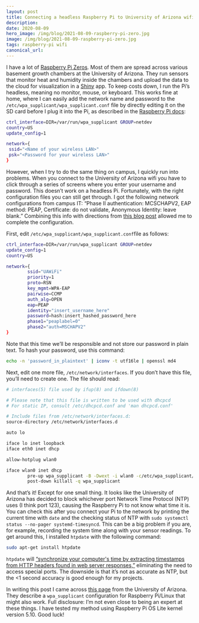 ```yaml
---
layout: post
title: Connecting a headless Raspberry Pi to University of Arizona wifi (and fixing time)
description: 
date: 2020-08-09
hero_image: /img/blog/2021-08-09-raspberry-pi-zero.jpg
image: /img/blog/2021-08-09-raspberry-pi-zero.jpg
tags: raspberry-pi wifi 
canonical_url: 
---
```


I have a lot of <a href="https://www.raspberrypi.org/products/raspberry-pi-zero-w/">Raspberry Pi Zeros</a>. Most of them are spread across various basement growth chambers at the University of Arizona. They run sensors that monitor heat and humidity inside the chambers and upload the data to the cloud for visualization in a <a href="https://shiny.rstudio.com/">Shiny</a> app. To keep costs down, I run the Pi’s headless, meaning no monitor, mouse, or keyboard. This works fine at home, where I can easily add the network name and password to the `/etc/wpa_supplicant/wpa_supplicant.conf` file by directly editing it on the SD card before I plug it into the Pi, as described in the <a href="https://www.raspberrypi.org/documentation/configuration/wireless/headless.md">Raspberry Pi docs</a>:

```bash
ctrl_interface=DIR=/var/run/wpa_supplicant GROUP=netdev
country=US
update_config=1

network={
 ssid="<Name of your wireless LAN>"
 psk="<Password for your wireless LAN>"
}
```

However, when I try to do the same thing on campus, I quickly run into problems. When you connect to the University of Arizona wifi you have to click through a series of screens where you enter your username and password. This doesn’t work on a headless Pi. Fortunately, with the right configuration files you can still get through. I got the following network configurations from campus IT: “Phase II authentication: MCSCHAPV2, EAP method: PEAP, Certificate: do not validate, Anonymous Identity: leave blank.” Combining this info with directions from <a href="https://www.miskatonic.org/2019/04/24/networkingpi/">this blog post</a> allowed me to complete the configuration.

First, edit `/etc/wpa_supplicant/wpa_supplicant.conf`file as follows:

```bash
ctrl_interface=DIR=/var/run/wpa_supplicant GROUP=netdev
update_config=1
country=US

network={
        ssid="UAWiFi"
        priority=1
        proto=RSN
        key_mgmt=WPA-EAP
        pairwise=CCMP
        auth_alg=OPEN
        eap=PEAP
        identity="insert_username_here"
        password=hash:insert_hashed_password_here
        phase1="peaplabel=0"
        phase2="auth=MSCHAPV2"
}
```

Note that this time we’ll be responsible and not store our password in plain text. To hash your password, use this command:

```bash
echo -n 'password_in_plaintext' | iconv -t utf16le | openssl md4
```

Next, edit one more file, `/etc/network/interfaces`. If you don’t have this file, you’ll need to create one. The file should read:

```bash
# interfaces(5) file used by ifup(8) and ifdown(8)

# Please note that this file is written to be used with dhcpcd
# For static IP, consult /etc/dhcpcd.conf and 'man dhcpcd.conf'

# Include files from /etc/network/interfaces.d:
source-directory /etc/network/interfaces.d

auto lo

iface lo inet loopback
iface eth0 inet dhcp

allow-hotplug wlan0

iface wlan0 inet dhcp
        pre-up wpa_supplicant -B -Dwext -i wlan0 -c/etc/wpa_supplicant/wpa_supplicant.conf
        post-down killall -q wpa_supplicant
```

And that’s it! Except for one small thing. It looks like the University of Arizona has decided to block whichever port Network Time Protocol (NTP) uses (I think port 123), causing the Raspberry Pi to not know what time it is. You can check this after you connect your Pi to the network by printing the current time with `date` and the checking status of NTP with `sudo systemctl status --no-pager systemd-timesyncd`. This can be a big problem if you are, for example, recording the system time along with your sensor readings. To get around this, I installed `htpdate` with the following command:

```bash
sudo apt-get install htpdate
```

`htpdate` will <a href="https://github.com/angeloc/htpdate">“synchronize your computer's time by extracting timestamps from HTTP headers found in web server responses,”</a> eliminating the need to access special ports. The downside is that it’s not as accurate as NTP, but the <1 second accuracy is good enough for my projects.

In writing this post I came across <a href="https://uarizona.service-now.com/sp?id=sc_cat_item&sys_id=d902391ddb3728109627d90d689619d8">this page</a> from the University of Arizona. They describe a `wpa_supplicant` configuration for Raspberry Pi/Linux that might also work. Full disclosure: I’m not even close to being an expert at these things. I have tested my method using ​​Raspberry Pi OS Lite kernel version 5.10. Good luck!

